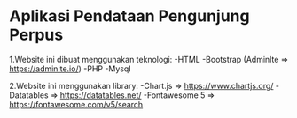 # Aplikasi Pendataan Pengunjung Perpus 

1.Website ini dibuat menggunakan teknologi:
-HTML 
-Bootstrap (Adminlte => https://adminlte.io/)
-PHP
-Mysql

2.Website ini menggunakan library:
-Chart.js => https://www.chartjs.org/
-Datatables => https://datatables.net/
-Fontawesome 5 => https://fontawesome.com/v5/search
